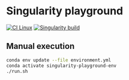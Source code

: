 # Singularity playground

[![CI Linux](https://github.com/horothesun/singularity-playground/actions/workflows/ci-linux.yml/badge.svg)](https://github.com/horothesun/singularity-playground/actions/workflows/ci-linux.yml)
[![Singularity build](https://github.com/horothesun/singularity-playground/actions/workflows/singularity-build.yml/badge.svg)](https://github.com/horothesun/singularity-playground/actions/workflows/singularity-build.yml)

## Manual execution

```bash
conda env update --file environment.yml
conda activate singularity-playground-env
./run.sh
```
